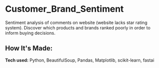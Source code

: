 # Customer_Brand_Sentiment
Sentiment analysis of comments on website (website lacks star rating system). Discover which products and brands ranked poorly in order to inform buying decisions.

## How It's Made:

**Tech used:** Python, BeautifulSoup, Pandas, Matplotlib, scikit-learn, fastai

